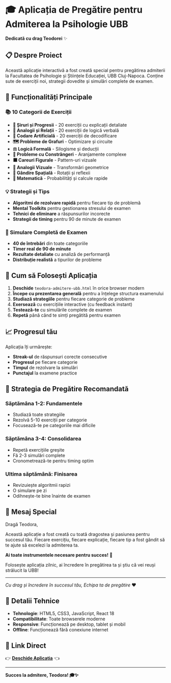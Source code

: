 # 🎓 Aplicația de Pregătire pentru Admiterea la Psihologie UBB

**Dedicată cu drag Teodorei** ✨

## 📋 Despre Proiect

Această aplicație interactivă a fost creată special pentru pregătirea admiterii la Facultatea de Psihologie și Științele Educației, UBB Cluj-Napoca. Conține sute de exerciții noi, strategii dovedite și simulări complete de examen.

## 🌟 Funcționalități Principale

### 📚 10 Categorii de Exerciții
- **🔢 Șiruri și Progresii** - 20 exerciții cu explicații detaliate
- **🔗 Analogii și Relații** - 20 exerciții de logică verbală
- **🔐 Codare Artificială** - 20 exerciții de decodificare
- **🗺️ Probleme de Grafuri** - Optimizare și circuite
- **⚖️ Logică Formală** - Silogisme și deducții
- **🎯 Probleme cu Constrângeri** - Aranjamente complexe
- **⬛ Careuri Figurale** - Pattern-uri vizuale
- **🔄 Analogii Vizuale** - Transformări geometrice
- **🧩 Gândire Spațială** - Rotații și reflexii
- **🧮 Matematică** - Probabilități și calcule rapide

### 💡 Strategii și Tips
- **Algoritmi de rezolvare rapidă** pentru fiecare tip de problemă
- **Mental Toolkits** pentru gestionarea stresului de examen
- **Tehnici de eliminare** a răspunsurilor incorecte
- **Strategii de timing** pentru 90 de minute de examen

### 📝 Simulare Completă de Examen
- **40 de întrebări** din toate categoriile
- **Timer real de 90 de minute**
- **Rezultate detaliate** cu analiză de performanță
- **Distribuție realistă** a tipurilor de probleme

## 🚀 Cum să Folosești Aplicația

1. **Deschide** `teodora-admitere-ubb.html` în orice browser modern
2. **Începe cu prezentarea generală** pentru a înțelege structura examenului
3. **Studiază strategiile** pentru fiecare categorie de probleme
4. **Exersează** cu exercițiile interactive (cu feedback instant)
5. **Testează-te** cu simulările complete de examen
6. **Repetă** până când te simți pregătită pentru examen

## 📈 Progresul tău

Aplicația îți urmărește:
- **Streak-ul** de răspunsuri corecte consecutive
- **Progresul** pe fiecare categorie
- **Timpul** de rezolvare la simulări
- **Punctajul** la examene practice

## 🎯 Strategia de Pregătire Recomandată

### Săptămâna 1-2: Fundamentele
- Studiază toate strategiile
- Rezolvă 5-10 exerciții per categorie
- Focusează-te pe categoriile mai dificile

### Săptămâna 3-4: Consolidarea
- Repetă exercițiile greșite
- Fă 2-3 simulări complete
- Cronometrează-te pentru timing optim

### Ultima săptămână: Finisarea
- Revizuiește algoritmii rapizi
- O simulare pe zi
- Odihnește-te bine înainte de examen

## 💝 Mesaj Special

Dragă Teodora,

Această aplicație a fost creată cu toată dragostea și pasiunea pentru succesul tău. Fiecare exercițiu, fiecare explicație, fiecare tip a fost gândit să te ajute să excelezi la admiterea ta.

**Ai toate instrumentele necesare pentru succes!** 🌟

Folosește aplicația zilnic, ai încredere în pregătirea ta și știu că vei reuși strălucit la UBB!

---

*Cu drag și încredere în succesul tău,*
*Echipa ta de pregătire* ❤️

## 🔧 Detalii Tehnice

- **Tehnologie**: HTML5, CSS3, JavaScript, React 18
- **Compatibilitate**: Toate browserele moderne
- **Responsive**: Funcționează pe desktop, tablet și mobil
- **Offline**: Funcționează fără conexiune internet

## 📱 Link Direct

👉 **[Deschide Aplicația](./teodora-admitere-ubb.html)** 👈

---

**Succes la admitere, Teodora! 🎓✨**
